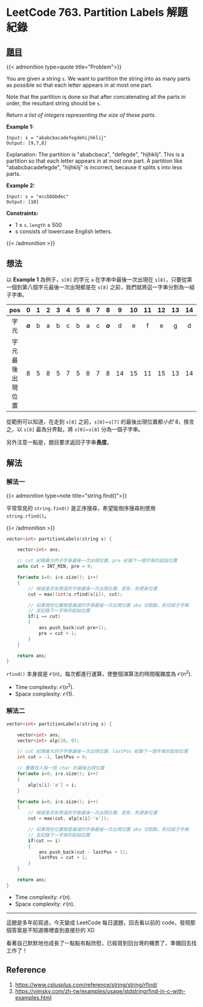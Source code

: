 # LeetCode 763. Partition Labels 解題紀錄


## [題目](https://leetcode.com/problems/partition-labels/)

{{< admonition type=quote title="Problem">}}

You are given a string `s`. We want to partition the string into as many parts as possible so that each letter appears in at most one part.

Note that the partition is done so that after concatenating all the parts in order, the resultant string should be `s`.

Return _a list of integers representing the size of these parts_.

**Example 1:**

```
Input: s = "ababcbacadefegdehijhklij"
Output: [9,7,8]
```

Explanation:
The partition is "ababcbaca", "defegde", "hijhklij".
This is a partition so that each letter appears in at most one part.
A partition like "ababcbacadefegde", "hijhklij" is incorrect, because it splits s into less parts.

**Example 2:**

```
Input: s = "eccbbbbdec"
Output: [10]
```

**Constraints:**

-   1 $\leq$ `s.length` $\leq$ 500
-   s consists of lowercase English letters.

{{< /admonition >}}

## 想法

以 **Example 1** 為例子，`s[0]` 的字元 `a` 在字串中最後一次出現在 `s[8]`，只要從第一個到第八個字元最後一次出現都是在 `s[8]` 之前，我們就將這一字串分割為一組子字串。

|       pos        |    0    |  1  |  2  |  3  |  4  |  5  |  6  |  7  |    8    |  9  | 10  | 11  | 12  | 13  | 14  | 15  | 16  | 17  | 18  | 19  | 20  | 21  | 22  | 23  |
| :--------------: | :-----: | :-: | :-: | :-: | :-: | :-: | :-: | :-: | :-----: | :-: | :-: | :-: | :-: | :-: | :-: | :-: | :-: | :-: | :-: | :-: | :-: | :-: | :-: | :-: |
|       字元       | **_a_** |  b  |  a  |  b  |  c  |  b  |  a  |  c  | **_a_** |  d  |  e  |  f  |  e  |  g  |  d  |  e  |  h  |  i  |  j  |  h  |  k  |  l  |  i  |  j  |
| 字元最後出現位置 |    8    |  5  |  8  |  5  |  7  |  5  |  8  |  7  |    8    | 14  | 15  | 11  | 15  | 13  | 14  | 15  | 19  | 22  | 23  | 19  | 20  | 21  | 22  | 23  |

從範例可以知道，在走到 `s[8]` 之前，`s[0]`~`s[7]` 的最後出現位置都*小於* 8，換言之，以 `s[8]` 最為分界點，將 `s[0]`~`s[8]` 分為一個子字串。

另外注意一點是，題目要求返回子字串**長度**。

## 解法

### 解法一

{{< admonition type=note title="string.find()">}}

平常常見的 `string.find()` 是正序搜尋，希望能倒序搜尋則使用 `string.rfind()`。

{{< /admonition >}}

```cpp
vector<int> partitionLabels(string s) {

    vector<int> ans;

    // cut 紀錄最大的子字串最後一次出現位置、pre 紀錄下一個字串的起始位置
    auto cut = INT_MIN, pre = 0;

    for(auto i=0; i<s.size(); i++)
    {
        // 檢查是否有更遠的字串最後一次出現位置，若有，則更新位置
        cut = max((int)s.rfind(s[i]), cut);

        // 如果現在位置就是最遠的字串最後一次出現位置 aka 切割點，則切成子字串
        // 並記錄下一字串的起始位置
        if(i == cut)
        {
            ans.push_back(cut-pre+1);
            pre = cut + 1;
        }
    }

    return ans;
}
```

`rfind()` 本身就是 $\mathcal{O}(n)$，每次都進行運算，使整個演算法的時間複雜度為 $\mathcal{O}(n^2)$.

-   Time complexity: $\mathcal{O}(n^2)$.
-   Space complexity: $\mathcal{O}(1)$.

### 解法二

```cpp
vector<int> partitionLabels(string s) {

    vector<int> ans;
    vector<int> alp(26, 0);

    // cut 紀錄最大的子字串最後一次出現位置、lastPos 紀錄下一個字串的起始位置
    int cut = -1, lastPos = 0;

    // 覆蓋存入每一個 char 的最後出現位置
    for(auto i=0; i<s.size(); i++)
    {
        alp[s[i]-'a'] = i;
    }

    for(auto i=0; i<s.size(); i++)
    {
        // 檢查是否有更遠的字串最後一次出現位置，若有，則更新位置
        cut = max(cut, alp[s[i]-'a']);

        // 如果現在位置就是最遠的字串最後一次出現位置 aka 切割點，則切成子字串
        // 並記錄下一字串的起始位置
        if(cut == i)
        {
            ans.push_back(cut - lastPos + 1);
            lastPos = cut + 1;
        }
    }

    return ans;
}
```

-   Time complexity: $\mathcal{O}(n)$.
-   Space complexity: $\mathcal{O}(n)$.

---

這題是多年前寫過，今天變成 LeetCode 每日選題，回去看以前的 code，發現那個答案是不知道哪裡查到直接抄的 XD

看著自己默默地也成長了一點點有點欣慰，已經買到回台灣的機票了，準備回去找工作了！

## Reference

1. https://www.cplusplus.com/reference/string/string/rfind/
2. https://vimsky.com/zh-tw/examples/usage/stdstringrfind-in-c-with-examples.html

